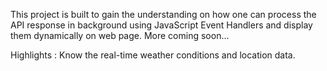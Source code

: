 This project is built to gain the understanding on how one can process the API response in background using JavaScript Event Handlers and display them dynamically on web page. More coming soon...

Highlights : Know the real-time weather conditions and location data.
